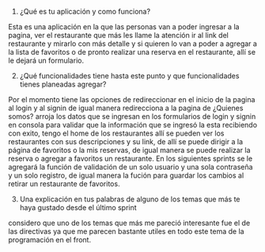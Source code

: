1. ¿Qué es tu aplicación y como funciona?

Esta es una aplicación en la que las personas van a poder ingresar a la pagina, ver el restaurante que más les llame la atención ir al link del restaurante y mirarlo con más detalle y si quieren lo van a poder a agregar a la lista de favoritos o de pronto realizar una reserva en el restaurante, allí se le dejará un formulario.

2. ¿Qué funcionalidades tiene hasta este punto y que funcionalidades tienes planeadas agregar?

Por el momento tiene las opciones de redireccionar en el inicio de la pagina al login y al signin de igual manera redirecciona a la pagina de ¿Quienes somos? arroja los datos que se ingresan en los formularios de login y signin en consola para validar que la información que se ingresó la esta recibiendo con exito, tengo el home de los restaurantes allí se pueden ver los restaurantes con sus descripciones y su link, de allí se puede dirigir a la página de favoritos o la mis reservas, de igual manera se puede realizar la reserva o agregar a favoritos un restaurante. En los siguientes sprints se le agregará la función de validación de un solo usuario y una sola contraseña y un solo registro, de igual manera la fución para guardar los cambios al retirar un restaurante de favoritos. 

3. Una explicación en tus palabras de alguno de los temas que más te haya gustado desde el último sprint

considero que uno de los temas que más me pareció interesante fue el de las directivas ya que me parecen bastante utiles en todo este tema de la programación en el front. 